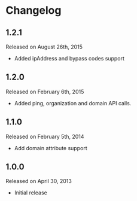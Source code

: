 Changelog
=========
## 1.2.1

Released on August 26th, 2015

 * Added ipAddress and bypass codes support

## 1.2.0

Released on February 6th, 2015

 * Added ping, organization and domain API calls.
 
## 1.1.0

Released on February 5th, 2014

 * Add domain attribute support

## 1.0.0

Released on April 30, 2013

 * Initial release
